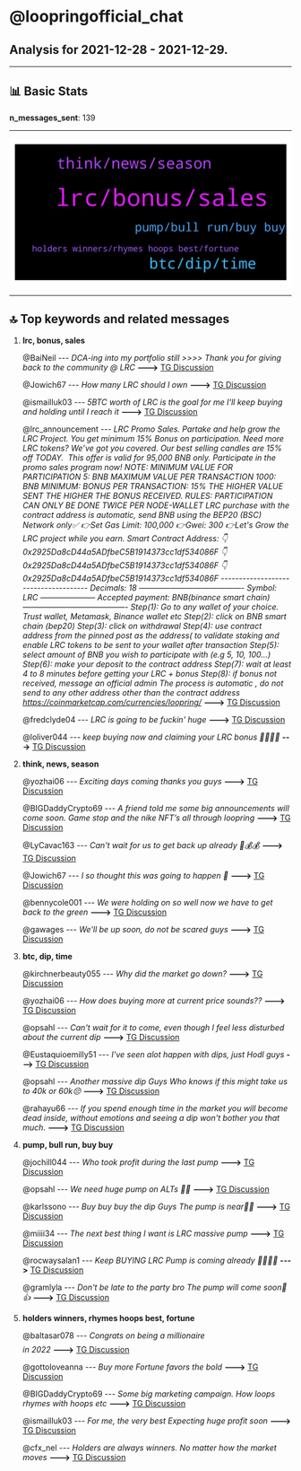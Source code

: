 # **@loopringofficial_chat**
 ## Analysis for **2021-12-28** - **2021-12-29**.

---

## 📊 **Basic Stats**

**n_messages_sent**: 139

---
![wordcloud](loopringofficial_chat_1Days_wordcloud.png)

---


## 🔝 **Top keywords and related messages**

1. **lrc, bonus, sales**

    @BaiNeil --- *DCA-ing into my portfolio still >>>> Thank you for giving back to the community @ LRC* **--->** [TG Discussion](https://t.me/loopringofficial_chat/19774)

    @Jowich67 --- *How many LRC  should I own* **--->** [TG Discussion](https://t.me/loopringofficial_chat/19802)

    @ismailluk03 --- *5BTC worth of LRC is the goal for me  I'll keep buying and holding until I reach it* **--->** [TG Discussion](https://t.me/loopringofficial_chat/19828)

    @lrc_announcement --- *LRC Promo Sales.   Partake and help grow the LRC Project. You get minimum 15% Bonus on participation.   Need more LRC tokens? We’ve got you covered. Our best selling candles are 15% off TODAY.  This offer is valid for 95,000 BNB only. Participate in the promo sales program now!   NOTE:   MINIMUM VALUE FOR PARTICIPATION   5: BNB   MAXIMUM VALUE PER TRANSACTION   1000: BNB   MINIMUM: BONUS PER TRANSACTION: 15%   THE HIGHER VALUE SENT THE HIGHER THE BONUS RECEIVED.   RULES:   PARTICIPATION CAN ONLY BE DONE TWICE PER NODE-WALLET    LRC purchase with the contract address is automatic, send BNB using the BEP20 (BSC) Network only✅     👉Set Gas Limit: 100,000 👉Gwei: 300   👉Let's Grow the LRC project while you earn.    Smart Contract Address:   👇   0x2925Da8cD44a5ADfbeC5B1914373cc1df534086F   👇   0x2925Da8cD44a5ADfbeC5B1914373cc1df534086F   👇   0x2925Da8cD44a5ADfbeC5B1914373cc1df534086F   ------------------------------------- Decimals: 18 —————————————-  Symbol: LRC  ——————— Accepted payment: BNB(binance smart chain) —————————————-   Step(1): Go to any wallet of your choice. Trust wallet, Metamask, Binance wallet etc   Step(2): click on BNB smart chain (bep20)   Step(3): click on withdrawal   Step(4): use contract address from the pinned post as the address( to validate staking and enable LRC tokens to be sent to your wallet after transaction   Step(5): select amount of BNB you wish to participate with (e.g 5, 10, 100...)   Step(6): make your deposit to the contract address   Step(7): wait at least 4 to 8 minutes before getting your LRC + bonus   Step(8): if bonus not received, message an official admin   The process is automatic , do not send to any other address other than the contract address   https://coinmarketcap.com/currencies/loopring/* **--->** [TG Discussion](https://t.me/loopringofficial_chat/19866)

    @fredclyde04 --- *LRC is going to be fuckin' huge* **--->** [TG Discussion](https://t.me/loopringofficial_chat/19731)

    @loliver044 --- *keep buying now and claiming your LRC bonus 🎉🎉💥💯* **--->** [TG Discussion](https://t.me/loopringofficial_chat/19760)

2. **think, news, season**

    @yozhai06 --- *Exciting days coming thanks you guys* **--->** [TG Discussion](https://t.me/loopringofficial_chat/19670)

    @BIGDaddyCrypto69 --- *A friend told me some big announcements will come soon. Game stop and the nike NFT’s all through loopring* **--->** [TG Discussion](https://t.me/loopringofficial_chat/19764)

    @LyCavac163 --- *Can't wait for us to get back up already 🙂💰💰* **--->** [TG Discussion](https://t.me/loopringofficial_chat/19853)

    @Jowich67 --- *I so thought this was going to happen 🥲* **--->** [TG Discussion](https://t.me/loopringofficial_chat/19849)

    @bennycole001 --- *We were holding on so well now we have to get back to the green* **--->** [TG Discussion](https://t.me/loopringofficial_chat/19794)

    @gawages --- *We'll be up soon, do not be scared guys* **--->** [TG Discussion](https://t.me/loopringofficial_chat/19726)

3. **btc, dip, time**

    @kirchnerbeauty055 --- *Why did the market go down?* **--->** [TG Discussion](https://t.me/loopringofficial_chat/19791)

    @yozhai06 --- *How does buying more at current price sounds??* **--->** [TG Discussion](https://t.me/loopringofficial_chat/19702)

    @opsahl --- *Can't wait for it to come, even though I feel less disturbed about the current dip* **--->** [TG Discussion](https://t.me/loopringofficial_chat/19751)

    @Eustaquioemilly51 --- *I've seen alot happen with dips, just Hodl guys* **--->** [TG Discussion](https://t.me/loopringofficial_chat/19868)

    @opsahl --- *Another massive dip Guys Who knows if this might take us to 40k or 60k😔* **--->** [TG Discussion](https://t.me/loopringofficial_chat/19843)

    @rahayu66 --- *If you spend enough time in the market you will become dead inside, without emotions and seeing a dip won't bother you that much.* **--->** [TG Discussion](https://t.me/loopringofficial_chat/19696)

4. **pump, bull run, buy buy**

    @jochill044 --- *Who took profit during the last pump* **--->** [TG Discussion](https://t.me/loopringofficial_chat/19871)

    @opsahl --- *We need huge pump on ALTs 🚀🚀* **--->** [TG Discussion](https://t.me/loopringofficial_chat/19844)

    @karlssono --- *Buy buy buy the dip Guys The pump is near💯🚀* **--->** [TG Discussion](https://t.me/loopringofficial_chat/19813)

    @miiii34 --- *The next best thing I want is LRC massive pump* **--->** [TG Discussion](https://t.me/loopringofficial_chat/19744)

    @rocwaysalan1 --- *Keep BUYING LRC Pump is coming already 🚀🚀🚀💥* **--->** [TG Discussion](https://t.me/loopringofficial_chat/19717)

    @gramlyla --- *Don't be late to the party bro  The pump will come soon🚀👍* **--->** [TG Discussion](https://t.me/loopringofficial_chat/19703)

5. **holders winners, rhymes hoops best, fortune**

    @baltasar078 --- *Congrats on being a millionaire $$$$ in 2022* **--->** [TG Discussion](https://t.me/loopringofficial_chat/19882)

    @gottoloveanna --- *Buy more  Fortune favors the bold* **--->** [TG Discussion](https://t.me/loopringofficial_chat/19799)

    @BIGDaddyCrypto69 --- *Some big marketing campaign. How loops rhymes with hoops etc* **--->** [TG Discussion](https://t.me/loopringofficial_chat/19766)

    @ismailluk03 --- *For me, the very best Expecting huge profit soon* **--->** [TG Discussion](https://t.me/loopringofficial_chat/19714)

    @cfx_nel --- *Holders are always winners. No matter how the market moves* **--->** [TG Discussion](https://t.me/loopringofficial_chat/19699)

